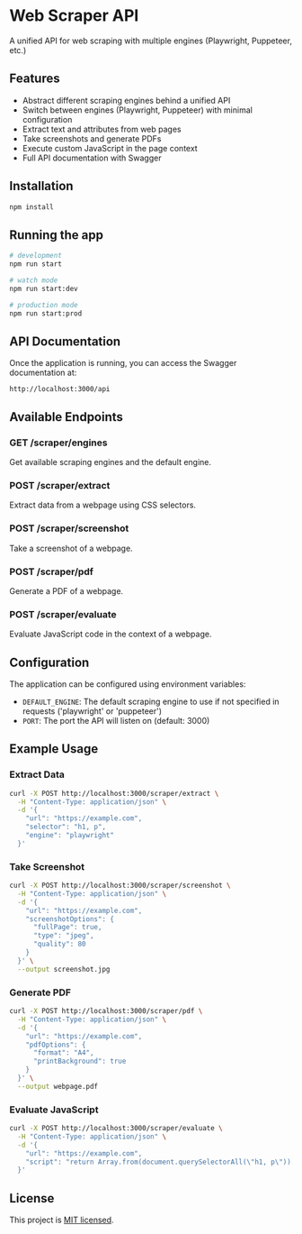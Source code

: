 # Web Scraper API

A unified API for web scraping with multiple engines (Playwright, Puppeteer, etc.)

## Features

- Abstract different scraping engines behind a unified API
- Switch between engines (Playwright, Puppeteer) with minimal configuration
- Extract text and attributes from web pages
- Take screenshots and generate PDFs
- Execute custom JavaScript in the page context
- Full API documentation with Swagger

## Installation

```bash
npm install
```

## Running the app

```bash
# development
npm run start

# watch mode
npm run start:dev

# production mode
npm run start:prod
```

## API Documentation

Once the application is running, you can access the Swagger documentation at:

```
http://localhost:3000/api
```

## Available Endpoints

### GET /scraper/engines
Get available scraping engines and the default engine.

### POST /scraper/extract
Extract data from a webpage using CSS selectors.

### POST /scraper/screenshot
Take a screenshot of a webpage.

### POST /scraper/pdf
Generate a PDF of a webpage.

### POST /scraper/evaluate
Evaluate JavaScript code in the context of a webpage.

## Configuration

The application can be configured using environment variables:

- `DEFAULT_ENGINE`: The default scraping engine to use if not specified in requests ('playwright' or 'puppeteer')
- `PORT`: The port the API will listen on (default: 3000)

## Example Usage

### Extract Data

```bash
curl -X POST http://localhost:3000/scraper/extract \
  -H "Content-Type: application/json" \
  -d '{
    "url": "https://example.com",
    "selector": "h1, p",
    "engine": "playwright"
  }'
```

### Take Screenshot

```bash
curl -X POST http://localhost:3000/scraper/screenshot \
  -H "Content-Type: application/json" \
  -d '{
    "url": "https://example.com",
    "screenshotOptions": {
      "fullPage": true,
      "type": "jpeg",
      "quality": 80
    }
  }' \
  --output screenshot.jpg
```

### Generate PDF

```bash
curl -X POST http://localhost:3000/scraper/pdf \
  -H "Content-Type: application/json" \
  -d '{
    "url": "https://example.com",
    "pdfOptions": {
      "format": "A4",
      "printBackground": true
    }
  }' \
  --output webpage.pdf
```

### Evaluate JavaScript

```bash
curl -X POST http://localhost:3000/scraper/evaluate \
  -H "Content-Type: application/json" \
  -d '{
    "url": "https://example.com",
    "script": "return Array.from(document.querySelectorAll(\"h1, p\")).map(el => el.textContent)"
  }'
```

## License

This project is [MIT licensed](LICENSE).